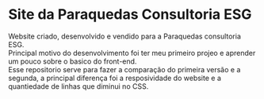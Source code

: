 # Site da Paraquedas Consultoria ESG
Website criado, desenvolvido e vendido para a Paraquedas consultoria ESG.<br>
Principal motivo do desenvolvimento foi ter meu primeiro projeo e aprender um pouco sobre o basico do front-end.<br>
Esse repositorio serve para fazer a comparação do primeira versão e a segunda, a principal diferença foi a resposividade do website e a quantiedade de linhas que diminui no CSS.
